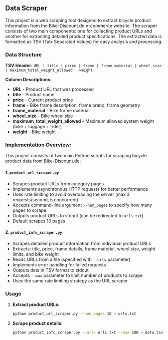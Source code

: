 ## Data Scraper

This project is a web scraping tool designed to extract bicycle product information from the Bike-Discount.de e-commerce website. The scraper consists of two main components: one for collecting product URLs and another for extracting detailed product specifications. The extracted data is formatted as TSV (Tab-Separated Values) for easy analysis and processing.

### Data Structure

**TSV Header:** `URL | title | price | frame | frame_material | wheel_size | maximum_total_weight_allowed | weight`

**Column Descriptions:**
- **URL** - Product URL that was processed
- **title** - Product name
- **price** - Current product price
- **frame** - Bike frame description, frame brand, frame geometry
- **frame_material** - Bike frame material
- **wheel_size** - Bike wheel size
- **maximum_total_weight_allowed** - Maximum allowed system weight (bike + luggage + rider)
- **weight** - Bike weight

### Implementation Overview:

This project consists of two main Python scripts for scraping bicycle product data from Bike-Discount.de:

#### 1. `product_url_scraper.py`
- Scrapes product URLs from category pages
- Implements asynchronous HTTP requests for better performance
- Uses rate limiting to avoid overloading the server (max 3 requests/second, 5 concurrent)
- Accepts command-line argument `--num_pages` to specify how many pages to scrape
- Outputs product URLs to stdout (can be redirected to `urls.txt`)
- Default scrapes 10 pages

#### 2. `product_info_scraper.py`
- Scrapes detailed product information from individual product URLs
- Extracts: title, price, frame details, frame material, wheel size, weight limits, and bike weight
- Reads URLs from a file (specified with `--urls` parameter)
- Implements error handling for failed requests
- Outputs data in TSV format to stdout
- Accepts `--max` parameter to limit number of products to scrape
- Uses the same rate limiting strategy as the URL scraper


### Usage

1. **Extract product URLs:**
   ```bash
   python product_url_scraper.py --num_pages 10 > urls.txt
   ```

2. **Scrape product details:**
   ```bash
   python product_info_scraper.py --urls urls.txt --max 100 > data.tsv
   ```
